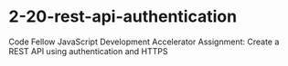 # 2-20-rest-api-authentication
Code Fellow JavaScript Development Accelerator Assignment: Create a REST API using authentication and HTTPS
